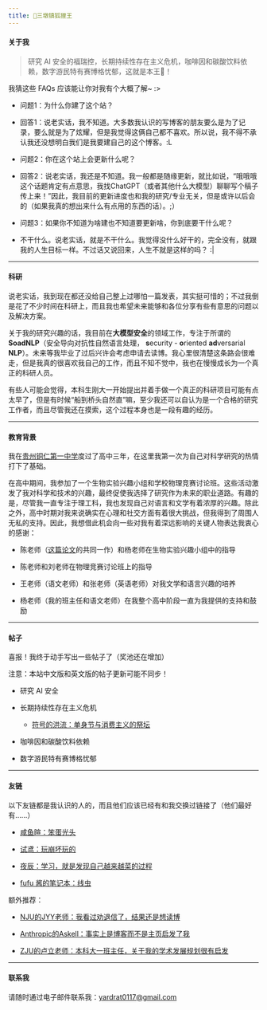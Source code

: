 ```yaml
---
title: 🦊三墩镇狐狸王
---
```


#### 关于我

> 研究 AI 安全的福瑞控，长期持续性存在主义危机，咖啡因和碳酸饮料依赖，数字游民特有赛博格忧郁，这就是本王🦊！

我猜这些 FAQs 应该能让你对我有个大概了解~ :>

- 问题1：为什么你建了这个站？

- 回答1：说老实话，我不知道。大多数我认识的写博客的朋友要么是为了记录，要么就是为了炫耀，但是我觉得这俩自己都不喜欢。所以说，我不得不承认我还没想明白我们是我要建自己的这个博客。:L

- 问题2：你在这个站上会更新什么呢？

- 回答2：说老实话，我还是不知道。我一般都是随缘更新，就比如说，“哦哦哦这个话题肯定有点意思，我找ChatGPT（或者其他什么大模型）聊聊写个稿子传上来！”因此，我目前的更新进度也和我的研究/专业无关，但是或许以后会的（如果我真的想出来什么有点用的东西的话）。;）
- 问题3：如果你不知道为啥建也不知道要更新啥，你到底要干什么呢？

- 不干什么。说老实话，就是不干什么。我觉得没什么好干的，完全没有，就跟我的人生目标一样。不过话又说回来，人生不就是这样的吗？ :\|

---

#### 科研

说老实话，我到现在都还没给自己整上过哪怕一篇发表，其实挺可惜的；不过我倒是花了不少时间在科研上，而且我也希望未来能够和各位分享有些有意思的问题以及解决方案。

关于我的研究兴趣的话，我目前在**大模型安全**的领域工作，专注于所谓的**SoadNLP**（安全导向对抗性自然语言处理， **s**ecurity - **o**riented **ad**versarial **NLP**）。未来等我毕业了过后兴许会考虑申请去读博。我心里很清楚这条路会很难走，但是我真的很喜欢我自己的工作，而且不知不觉中，我也在慢慢成长为一个真正的科研人员。

有些人可能会觉得，本科生刚大一开始提出并着手做一个真正的科研项目可能有点太早了，但是有时候“船到桥头自然直”嘛，至少我还可以自认为是一个合格的研究工作者，而且尽管我还在摸索，这个过程本身也是一段有趣的经历。

---

#### 教育背景

我在[贵州铜仁第一中学](http://i.tryz.net/)度过了高中三年，在这里我第一次为自己对科学研究的热情打下了基础。

在高中期间，我参加了一个生物实验兴趣小组和学校物理竞赛讨论班。这些活动激发了我对科学和技术的兴趣，最终促使我选择了研究作为未来的职业道路。有趣的是，尽管我一直专注于理工科，我也发现自己对语言和文学有着浓厚的兴趣。除此之外，高中时期对我来说确实在心理和社交方面有着很大挑战，但我得到了周围人无私的支持。因此，我想借此机会向一些对我有着深远影响的关键人物表达我衷心的感谢：

- 陈老师（[这篇论文](https://onlinelibrary.wiley.com/doi/abs/10.1002/tax.12597)的共同一作）和杨老师在生物实验兴趣小组中的指导

- 陈老师和刘老师在物理竞赛讨论班上的指导

- 王老师（语文老师）和张老师（英语老师）对我文学和语言兴趣的培养

- 杨老师（我的班主任和语文老师）在我整个高中阶段一直为我提供的支持和鼓励

---

#### 帖子

喜报！我终于动手写出一些帖子了（奖池还在增加）

注意：本站中文版和英文版的帖子更新可能不同步！

- 研究 AI 安全

- 长期持续性存在主义危机

	 - [符号的洪流：单身节与消费主义的祭坛](post/SymbolicTorrent.md)

- 咖啡因和碳酸饮料依赖

- 数字游民特有赛博格忧郁

---

#### 友链

以下友链都是我认识的人的，而且他们应该已经有和我交换过链接了（他们最好有……）

- [咸鱼暄：笨蛋光头](https://xuan-insr.github.io)

- [试鸢：玩崩坏玩的](https://elysium-everlasting.com)

- [夜辰：学习，就是发现自己越来越菜的过程](https://blog.night1918.top)

- [fufu 酱的笔记本：线虫](https://csfufu.life)

额外推荐：

- [NJU的JYY老师：我看过劝退信了，结果还是想读博](https://jyywiki.cn)

- [Anthropic的Askell：事实上是博客而不是主页启发了我](https://www.askell.blog)

- [ZJU的卢立老师：本科大一班主任，关于我的学术发展规划很有启发](https://lynnlilu.github.io)

---

#### 联系我

请随时通过电子邮件联系我：yardrat0117@gmail.com
